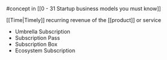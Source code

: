 #concept in [[0 - 31 Startup business models you must know]]

[[Time|Timely]] recurring revenue of the [[product]] or service

- Umbrella Subscription
- Subscription Pass
- Subscription Box
- Ecosystem Subscription
